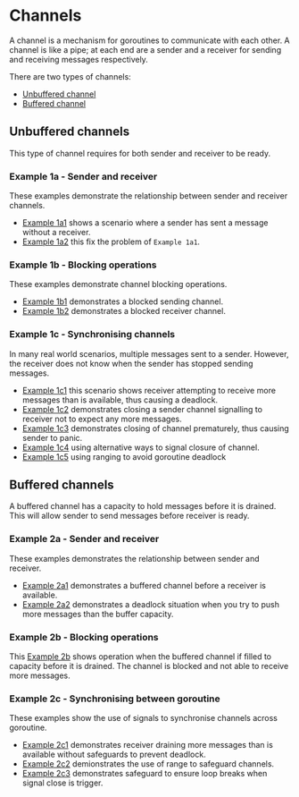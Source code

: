 # Channels

A channel is a mechanism for goroutines to communicate with each other. A channel is like a pipe; at each end are a sender and a receiver for sending and receiving messages respectively.

There are two types of channels:

* [Unbuffered channel](#unbuffered-channels)
* [Buffered channel](#buffered-channels)

## Unbuffered channels

This type of channel requires for both sender and receiver to be ready.

### Example 1a - Sender and receiver

These examples demonstrate the relationship between sender and receiver channels.

* [Example 1a1](./ex1a1/main.go) shows a scenario where a sender has sent a message without a receiver.
* [Example 1a2](./ex1a2/main.go) this fix the problem of `Example 1a1`.

### Example 1b - Blocking operations

These examples demonstrate channel blocking operations.

* [Example 1b1](./ex1b1/main.go) demonstrates a blocked sending channel.
* [Example 1b2](./ex1b2/main.go) demonstrates a blocked receiver channel.

### Example 1c - Synchronising channels

In many real world scenarios, multiple messages sent to a sender. However, the receiver does not know when the sender has stopped sending messages. 

* [Example 1c1](./ex1c1/main.go) this scenario shows receiver attempting to receive more messages than is available, thus causing a deadlock.
* [Example 1c2](./ex1c2/main.go) demonstrates closing a sender channel signalling to receiver not to expect any more messages.
* [Example 1c3](./ex1c3/main.go) demonstrates closing of channel prematurely, thus causing sender to panic.
* [Example 1c4](./ex1c4/main.go) using alternative ways to signal closure of channel.
* [Example 1c5](./ex1c5/main.go) using ranging to avoid goroutine deadlock

## Buffered channels

A buffered channel has a capacity to hold messages before it is drained. This will allow sender to send messages before receiver is ready.

### Example 2a - Sender and receiver

These examples demonstrates the relationship between sender and receiver.

* [Example 2a1](./ex2a1/main.go) demonstrates a buffered channel before a receiver is available.
* [Example 2a2](./ex2a2/main.go) demonstrates a deadlock situation when you try to push more messages than the buffer capacity.

### Example 2b - Blocking operations

This [Example 2b](./ex2b/main.go) shows operation when the buffered channel if filled to capacity before it is drained. The channel is blocked and not able to receive more messages. 

### Example 2c - Synchronising between goroutine

These examples show the use of signals to synchronise channels across goroutine.

* [Example 2c1](./ex2c1/main.go) demonstrates receiver draining more messages than is available without safeguards to prevent deadlock.
* [Example 2c2](./ex2c2/main.go) demionstrates the use of range to safeguard channels.
* [Example 2c3](./ex2c3/main.go) demonstrates safeguard to ensure loop breaks when signal close is trigger. 

